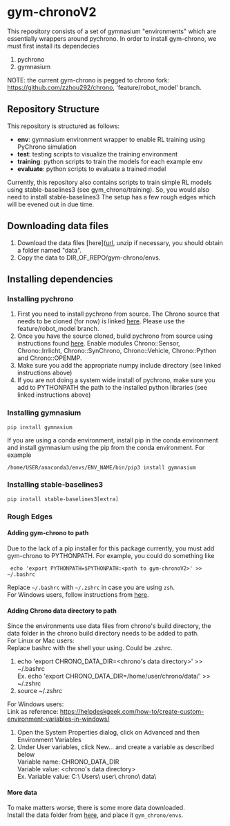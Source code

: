 # gym-chronoV2
This repository consists of a set of gymnasium "environments" which are essentially wrappers around pychrono. In order to install gym-chrono, we must first install its dependecies
1) pychrono
2) gymnasium

NOTE: the current gym-chrono is pegged to chrono fork: https://github.com/zzhou292/chrono, 'feature/robot_model' branch.

## Repository Structure

This repository is structured as follows:

- **env**: gymnasium environment wrapper to enable RL training using PyChrono simulation
- **test**: testing scripts to visualize the training environment
- **training**: python scripts to train the models for each example env
- **evaluate**: python scripts to evaluate a trained model


Currently, this repository also contains scripts to train simple RL models using stable-baselines3 (see gym_chrono/training). So, you would also need to install stable-baselines3
The setup has a few rough edges which will be evened out in due time.  

## Downloading data files
1) Download the data files [here]([url](https://drive.google.com/drive/folders/1u4nwAlpPXtgkSJeBLlSM9B_utEoUIY41?usp=drive_link), unzip if necessary, you should obtain a folder named "data".
2) Copy the data to DIR_OF_REPO/gym-chrono/envs.
   
## Installing dependencies
### Installing pychrono
1) First you need to install pychrono from source. The Chrono source that needs to be cloned (for now) is linked [here]([url](https://github.com/zzhou292/chrono/tree/feature/robot_model)https://github.com/zzhou292/chrono/tree/feature/robot_model). Please use the feature/robot_model branch.
2) Once you have the source cloned, build pychrono from source using instructions found [here]([url](https://api.projectchrono.org/module_python_installation.html)https://api.projectchrono.org/module_python_installation.html). Enable modules Chrono::Sensor, Chrono::Irrlicht, Chrono::SynChrono, Chrono::Vehicle, Chrono::Python and Chrono::OPENMP.
3) Make sure you add the appropriate numpy include directory (see linked instructions above)
4) If you are not doing a system wide install of pychrono, make sure you add to PYTHONPATH the path to the installed python libraries (see linked instructions above)
### Installing gymnasium
```
pip install gymnasium
```
If you are using a conda environment, install pip in the conda environment and install gymnasium using the pip from the conda environment. For example
```
/home/USER/anaconda3/envs/ENV_NAME/bin/pip3 install gymnasium
```
### Installing stable-baselines3
```
pip install stable-baselines3[extra] 
```
### Rough Edges
#### Adding gym-chrono to path
Due to the lack of a pip installer for this package currently, you must add gym-chrono to PYTHONPATH. For example, you could do something like
```
 echo 'export PYTHONPATH=$PYTHONPATH:<path to gym-chronoV2>' >> ~/.bashrc
```
Replace `~/.bashrc` with `~/.zshrc` in case you are using `zsh`.<br>
For Windows users, follow instructions from [here](https://helpdeskgeek.com/how-to/create-custom-environment-variables-in-windows/).

#### Adding Chrono data directory to path
Since the environments use data files from chrono's build directory, the data folder in the chrono build directory needs to be added to path.  
For Linux or Mac users:  
  Replace bashrc with the shell your using. Could be .zshrc.  
  1. echo 'export CHRONO_DATA_DIR=<chrono's data directory>' >> ~/.bashrc  
      Ex. echo 'export CHRONO_DATA_DIR=/home/user/chrono/data/' >> ~/.zshrc  
  2. source ~/.zshrc  

For Windows users:  
  Link as reference: https://helpdeskgeek.com/how-to/create-custom-environment-variables-in-windows/  
  1. Open the System Properties dialog, click on Advanced and then Environment Variables  
  2. Under User variables, click New... and create a variable as described below  
      Variable name: CHRONO_DATA_DIR  
      Variable value: <chrono's data directory>  
          Ex. Variable value: C:\ Users\ user\ chrono\ data\  
#### More data
To make matters worse, there is some more data downloaded.  
Install the data folder from [here](https://uwmadison.box.com/s/4hhb9ldtzsih5kcupf7ttsjr8t8hs550), and place it `gym_chrono/envs`.
  
